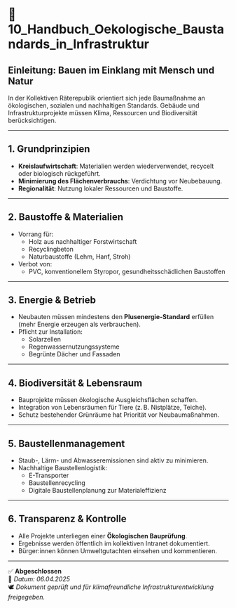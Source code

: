<!--
Autor: Fabio Weidner
Version: 1.0
Sektion: Infrastruktur
Veröffentlichung: April 2025
-->

# 📘 10_Handbuch_Oekologische_Baustandards_in_Infrastruktur

## Einleitung: Bauen im Einklang mit Mensch und Natur

In der Kollektiven Räterepublik orientiert sich jede Baumaßnahme an ökologischen, sozialen und nachhaltigen Standards. Gebäude und Infrastrukturprojekte müssen Klima, Ressourcen und Biodiversität berücksichtigen.

---

## 1. Grundprinzipien

- **Kreislaufwirtschaft**: Materialien werden wiederverwendet, recycelt oder biologisch rückgeführt.
- **Minimierung des Flächenverbrauchs**: Verdichtung vor Neubebauung.
- **Regionalität**: Nutzung lokaler Ressourcen und Baustoffe.

---

## 2. Baustoffe & Materialien

- Vorrang für:
  - Holz aus nachhaltiger Forstwirtschaft
  - Recyclingbeton
  - Naturbaustoffe (Lehm, Hanf, Stroh)
- Verbot von:
  - PVC, konventionellem Styropor, gesundheitsschädlichen Baustoffen

---

## 3. Energie & Betrieb

- Neubauten müssen mindestens den **Plusenergie-Standard** erfüllen (mehr Energie erzeugen als verbrauchen).
- Pflicht zur Installation:
  - Solarzellen
  - Regenwassernutzungssysteme
  - Begrünte Dächer und Fassaden

---

## 4. Biodiversität & Lebensraum

- Bauprojekte müssen ökologische Ausgleichsflächen schaffen.
- Integration von Lebensräumen für Tiere (z. B. Nistplätze, Teiche).
- Schutz bestehender Grünräume hat Priorität vor Neubaumaßnahmen.

---

## 5. Baustellenmanagement

- Staub-, Lärm- und Abwasseremissionen sind aktiv zu minimieren.
- Nachhaltige Baustellenlogistik:
  - E-Transporter
  - Baustellenrecycling
  - Digitale Baustellenplanung zur Materialeffizienz

---

## 6. Transparenz & Kontrolle

- Alle Projekte unterliegen einer **Ökologischen Bauprüfung**.
- Ergebnisse werden öffentlich im kollektiven Intranet dokumentiert.
- Bürger:innen können Umweltgutachten einsehen und kommentieren.

---

✅ **Abgeschlossen**  
📅 *Datum: 06.04.2025*  
🕊️ *Dokument geprüft und für klimafreundliche Infrastrukturentwicklung freigegeben.*
